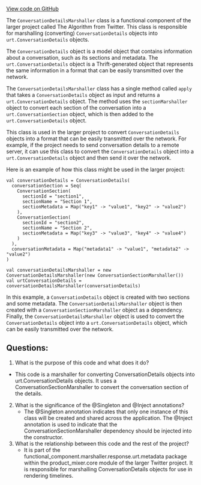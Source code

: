 [View code on GitHub](https://github.com/misbahsy/the-algorithm/product-mixer/core/src/main/scala/com/twitter/product_mixer/core/functional_component/marshaller/response/urt/metadata/ConversationDetailsMarshaller.scala)

The `ConversationDetailsMarshaller` class is a functional component of the larger project called The Algorithm from Twitter. This class is responsible for marshalling (converting) `ConversationDetails` objects into `urt.ConversationDetails` objects. 

The `ConversationDetails` object is a model object that contains information about a conversation, such as its sections and metadata. The `urt.ConversationDetails` object is a Thrift-generated object that represents the same information in a format that can be easily transmitted over the network.

The `ConversationDetailsMarshaller` class has a single method called `apply` that takes a `ConversationDetails` object as input and returns a `urt.ConversationDetails` object. The method uses the `sectionMarshaller` object to convert each section of the conversation into a `urt.ConversationSection` object, which is then added to the `urt.ConversationDetails` object.

This class is used in the larger project to convert `ConversationDetails` objects into a format that can be easily transmitted over the network. For example, if the project needs to send conversation details to a remote server, it can use this class to convert the `ConversationDetails` object into a `urt.ConversationDetails` object and then send it over the network.

Here is an example of how this class might be used in the larger project:

```
val conversationDetails = ConversationDetails(
  conversationSection = Seq(
    ConversationSection(
      sectionId = "section1",
      sectionName = "Section 1",
      sectionMetadata = Map("key1" -> "value1", "key2" -> "value2")
    ),
    ConversationSection(
      sectionId = "section2",
      sectionName = "Section 2",
      sectionMetadata = Map("key3" -> "value3", "key4" -> "value4")
    )
  ),
  conversationMetadata = Map("metadata1" -> "value1", "metadata2" -> "value2")
)

val conversationDetailsMarshaller = new ConversationDetailsMarshaller(new ConversationSectionMarshaller())
val urtConversationDetails = conversationDetailsMarshaller(conversationDetails)
``` 

In this example, a `ConversationDetails` object is created with two sections and some metadata. The `ConversationDetailsMarshaller` object is then created with a `ConversationSectionMarshaller` object as a dependency. Finally, the `ConversationDetailsMarshaller` object is used to convert the `ConversationDetails` object into a `urt.ConversationDetails` object, which can be easily transmitted over the network.
## Questions: 
 1. What is the purpose of this code and what does it do?
   - This code is a marshaller for converting ConversationDetails objects into urt.ConversationDetails objects. It uses a ConversationSectionMarshaller to convert the conversation section of the details.
2. What is the significance of the @Singleton and @Inject annotations?
   - The @Singleton annotation indicates that only one instance of this class will be created and shared across the application. The @Inject annotation is used to indicate that the ConversationSectionMarshaller dependency should be injected into the constructor.
3. What is the relationship between this code and the rest of the project?
   - It is part of the functional_component.marshaller.response.urt.metadata package within the product_mixer.core module of the larger Twitter project. It is responsible for marshalling ConversationDetails objects for use in rendering timelines.